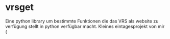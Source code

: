 # vrsget
Eine python library um bestimmte Funktionen die das VRS als website zu verfügung stellt in python verfügbar macht. Kleines eintagesprojekt von mir (
